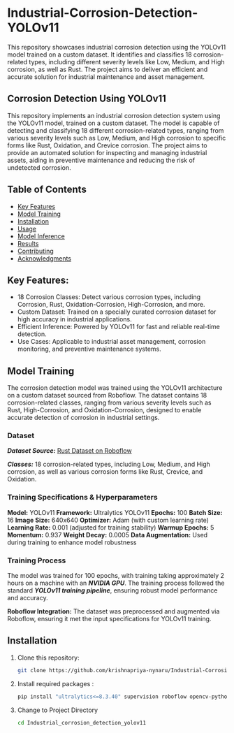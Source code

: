 # Industrial-Corrosion-Detection-YOLOv11
 This repository showcases industrial corrosion detection using the YOLOv11 model trained on a custom dataset. It identifies and classifies 18 corrosion-related types, including different severity levels like Low, Medium, and High corrosion, as well as Rust. The project aims to deliver an efficient and accurate solution for industrial maintenance and asset management.
## Corrosion Detection Using YOLOv11
This repository implements an industrial corrosion detection system using the YOLOv11 model, trained on a custom dataset. The model is capable of detecting and classifying 18 different corrosion-related types, ranging from various severity levels such as Low, Medium, and High corrosion to specific forms like Rust, Oxidation, and Crevice corrosion. The project aims to provide an automated solution for inspecting and managing industrial assets, aiding in preventive maintenance and reducing the risk of undetected corrosion.

## Table of Contents
- [Key Features](#key-features)
- [Model Training](#model-training)
- [Installation](#installation)
- [Usage](#usage)
- [Model Inference](#model-inference)
- [Results](#results)
- [Contributing](#contributing)
- [Acknowledgments](#acknowledgments)

## Key Features:
- 18 Corrosion Classes: Detect various corrosion types, including Corrosion, Rust, Oxidation-Corrosion, High-Corrosion, and more.
- Custom Dataset: Trained on a specially curated corrosion dataset for high accuracy in industrial applications.
- Efficient Inference: Powered by YOLOv11 for fast and reliable real-time detection.
- Use Cases: Applicable to industrial asset management, corrosion monitoring, and preventive maintenance systems.

## Model Training
The corrosion detection model was trained using the YOLOv11 architecture on a custom dataset sourced from Roboflow. The dataset contains 18 corrosion-related classes, ranging from various severity levels such as Rust, High-Corrosion, and Oxidation-Corrosion, designed to enable accurate detection of corrosion in industrial settings.

### Dataset
***Dataset Source:*** [Rust Dataset on Roboflow](https://universe.roboflow.com/rust-r6xzj/rust-dataset-uk2zn)

***Classes:*** 18 corrosion-related types, including Low, Medium, and High corrosion, as well as various corrosion forms like Rust, Crevice, and Oxidation.

### Training Specifications & Hyperparameters
**Model:** YOLOv11
**Framework:** Ultralytics YOLOv11
**Epochs:** 100
**Batch Size:** 16
**Image Size:** 640x640
**Optimizer:** Adam (with custom learning rate)
**Learning Rate:** 0.001 (adjusted for training stability)
**Warmup Epochs:** 5
**Momentum:** 0.937
**Weight Decay:** 0.0005
**Data Augmentation:** Used during training to enhance model robustness
### Training Process
The model was trained for 100 epochs, with training taking approximately 2 hours on a machine with an ***NVIDIA GPU***.
The training process followed the standard ***YOLOv11 training pipeline***, ensuring robust model performance and accuracy.

**Roboflow Integration:** The dataset was preprocessed and augmented via Roboflow, ensuring it met the input specifications for YOLOv11 training.

## Installation
1. Clone this repository:
   ```bash
   git clone https://github.com/krishnapriya-nynaru/Industrial-Corrosion-Detection-YOLOv11.git
2. Install required packages :
    ```bash
    pip install "ultralytics<=8.3.40" supervision roboflow opencv-python matplotlib
3. Change to Project Directory
    ```bash
    cd Industrial_corrosion_detection_yolov11
